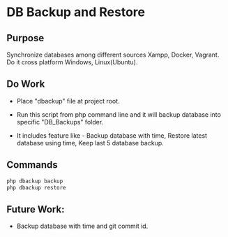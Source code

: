 # DB Backup and Restore

## Purpose
Synchronize databases among different sources Xampp, Docker, Vagrant. Do it cross platform Windows, Linux(Ubuntu).

## Do Work
* Place "dbackup" file at project root.

* Run this script from php command line and it will backup database into specific "DB_Backups" folder.

* It includes feature like - Backup database with time, Restore latest database using time, Keep last 5 database backup.

## Commands
```php
php dbackup backup
php dbackup restore
```

## Future Work:
* Backup database with time and git commit id.
